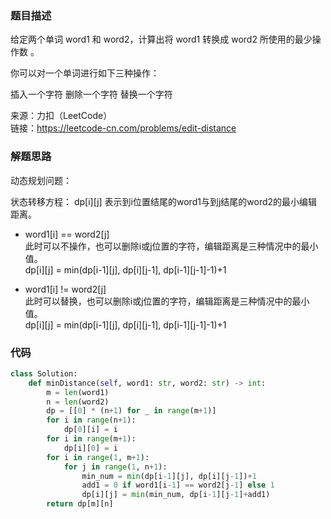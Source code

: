 ### 题目描述
给定两个单词 word1 和 word2，计算出将 word1 转换成 word2 所使用的最少操作数 。

你可以对一个单词进行如下三种操作：

插入一个字符
删除一个字符
替换一个字符

来源：力扣（LeetCode）  
链接：https://leetcode-cn.com/problems/edit-distance

### 解题思路

动态规划问题：

状态转移方程：
dp[i][j] 表示到i位置结尾的word1与到j结尾的word2的最小编辑距离。  
- word1[i] == word2[j]  
此时可以不操作，也可以删除i或j位置的字符，编辑距离是三种情况中的最小值。  
    dp[i][j] = min(dp[i-1][j], dp[i][j-1], dp[i-1][j-1]-1)+1

- word1[i] != word2[j]  
    此时可以替换，也可以删除i或j位置的字符，编辑距离是三种情况中的最小值。  
dp[i][j] = min(dp[i-1][j], dp[i][j-1], dp[i-1][j-1]-1)+1

### 代码
```python
class Solution:
    def minDistance(self, word1: str, word2: str) -> int:
        m = len(word1)
        n = len(word2)
        dp = [[0] * (n+1) for _ in range(m+1)]
        for i in range(n+1):
            dp[0][i] = i
        for i in range(m+1):
            dp[i][0] = i
        for i in range(1, m+1):
            for j in range(1, n+1):
                min_num = min(dp[i-1][j], dp[i][j-1])+1
                add1 = 0 if word1[i-1] == word2[j-1] else 1
                dp[i][j] = min(min_num, dp[i-1][j-1]+add1)            
        return dp[m][n]

```